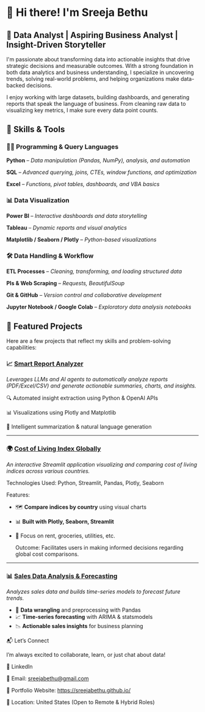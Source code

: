 # 👋 Hi there! I'm **Sreeja Bethu**

## 🎯 **Data Analyst | Aspiring Business Analyst | Insight-Driven Storyteller**

I'm passionate about transforming data into actionable insights that drive strategic decisions and measurable outcomes. With a strong foundation in both data analytics and business understanding, I specialize in uncovering trends, solving real-world problems, and helping organizations make data-backed decisions.

I enjoy working with large datasets, building dashboards, and generating reports that speak the language of business. From cleaning raw data to visualizing key metrics, I make sure every data point counts.

## 🧰 **Skills & Tools**

### 👩‍💻 Programming & Query Languages

 **Python** – *Data manipulation (Pandas, NumPy), analysis, and automation*
 
 **SQL** – *Advanced querying, joins, CTEs, window functions, and optimization*
 
 **Excel** – *Functions, pivot tables, dashboards, and VBA basics*



### 📊 Data Visualization

   **Power BI** – *Interactive dashboards and data storytelling*
   
 **Tableau** – *Dynamic reports and visual analytics*
   
**Matplotlib / Seaborn / Plotly** – *Python-based visualizations*



### 🛠️ Data Handling & Workflow

  **ETL Processes** – *Cleaning, transforming, and loading structured data*
   
  **PIs & Web Scraping** – *Requests, BeautifulSoup*
   
  **Git & GitHub** – *Version control and collaborative development*
   
   **Jupyter Notebook / Google Colab** – *Exploratory data analysis notebooks*


## 💼 **Featured Projects**

Here are a few projects that reflect my skills and problem-solving capabilities:

### 📈 **[Smart Report Analyzer](https://github.com/SreejaBethu/Smart-Report-Analyzer)**

*Leverages LLMs and AI agents to automatically analyze reports (PDF/Excel/CSV) and generate actionable summaries, charts, and insights.*

   🔍 Automated insight extraction using Python & OpenAI APIs

   📊 Visualizations using Plotly and Matplotlib

   🤖 Intelligent summarization & natural language generation

---

### 🌍 **[Cost of Living Index Globally](https://github.com/SreejaBethu/Cost-Of-Living-Index-Globally)**  
*An interactive Streamlit application visualizing and comparing cost of living indices across various countries.*

   Technologies Used: Python, Streamlit, Pandas, Plotly, Seaborn​

   Features:

- 🗺️ **Compare indices by country** using visual charts  
- 📊 **Built with Plotly, Seaborn, Streamlit**  
- 🧮 Focus on rent, groceries, utilities, etc.

   Outcome: Facilitates users in making informed decisions regarding global cost comparisons.
---


### 📊 **[Sales Data Analysis & Forecasting](https://github.com/SreejaBethu/Sales-Data-Analysis-Forecasting)**  
*Analyzes sales data and builds time-series models to forecast future trends.*
- 🧼 **Data wrangling** and preprocessing with Pandas  
- 📈 **Time-series forecasting** with ARIMA & statsmodels  
- 📉 **Actionable sales insights** for business planning  


📬 Let’s Connect

I’m always excited to collaborate, learn, or just chat about data!

   🔗 LinkedIn

   📧 Email: sreejabethu@gmail.com

   🧠 Portfolio Website: https://sreejabethu.github.io/

   📍 Location: United States (Open to Remote & Hybrid Roles)
